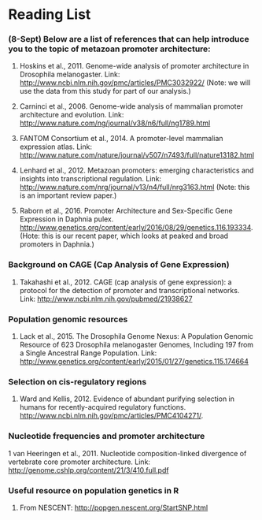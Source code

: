 # Reading List
### (8-Sept) Below are a list of references that can help introduce you to the topic of metazoan promoter architecture:

1. Hoskins et al., 2011. Genome-wide analysis of promoter architecture in Drosophila melanogaster. Link: http://www.ncbi.nlm.nih.gov/pmc/articles/PMC3032922/ (Note: we will use the data from this study for part of our analysis.)

2. Carninci et al., 2006. Genome-wide analysis of mammalian promoter architecture and evolution. Link: http://www.nature.com/ng/journal/v38/n6/full/ng1789.html

3. FANTOM Consortium et al., 2014. A promoter-level mammalian expression atlas. Link: http://www.nature.com/nature/journal/v507/n7493/full/nature13182.html

4. Lenhard et al., 2012. Metazoan promoters: emerging characteristics and insights into transcriptional regulation. Link: http://www.nature.com/nrg/journal/v13/n4/full/nrg3163.html (Note: this is an important review paper.)

5. Raborn et al., 2016. Promoter Architecture and Sex-Specific Gene Expression in Daphnia pulex. http://www.genetics.org/content/early/2016/08/29/genetics.116.193334. (Hote: this is our recent paper, which looks at peaked and broad promoters in Daphnia.)

### Background on CAGE (Cap Analysis of Gene Expression)

1. Takahashi et al., 2012. CAGE (cap analysis of gene expression): a protocol for the detection of promoter and transcriptional networks. Link: http://www.ncbi.nlm.nih.gov/pubmed/21938627

### Population genomic resources

1. Lack et al., 2015. The Drosophila Genome Nexus: A Population Genomic Resource of 623 Drosophila melanogaster Genomes, Including 197 from a Single Ancestral Range Population. Link: http://www.genetics.org/content/early/2015/01/27/genetics.115.174664

### Selection on cis-regulatory regions

1. Ward and Kellis, 2012. Evidence of abundant purifying selection in humans for recently-acquired regulatory functions. http://www.ncbi.nlm.nih.gov/pmc/articles/PMC4104271/.

### Nucleotide frequencies and promoter architecture

1 van Heeringen et al., 2011. Nucleotide composition-linked divergence of vertebrate core promoter architecture. Link: http://genome.cshlp.org/content/21/3/410.full.pdf

### Useful resource on population genetics in R
1. From NESCENT: http://popgen.nescent.org/StartSNP.html